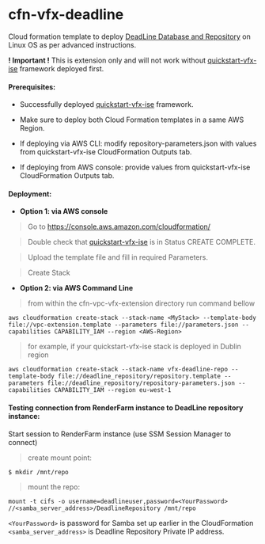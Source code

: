 # cfn-vfx-deadline

Cloud formation template to deploy [DeadLine Database and Repository](https://docs.thinkboxsoftware.com/products/deadline/10.0/1_User%20Manual/manual/install-db-repo.html) on Linux OS
as per advanced instructions.

**! Important !**
This is extension only and will not work without [quickstart-vfx-ise](https://github.com/aws-quickstart/quickstart-vfx-ise) framework deployed first.

#### Prerequisites:
- Successfully deployed [quickstart-vfx-ise](https://github.com/aws-quickstart/quickstart-vfx-ise) framework.

- Make sure to deploy both Cloud Formation templates in a same AWS Region.

- If deploying via AWS CLI: modify repository-parameters.json with values from quickstart-vfx-ise CloudFormation Outputs tab.

- If deploying from AWS console: provide values from quickstart-vfx-ise CloudFormation Outputs tab.

#### Deployment:

- **Option 1: via AWS console**
> Go to https://console.aws.amazon.com/cloudformation/

> Double check that [quickstart-vfx-ise](https://github.com/aws-quickstart/quickstart-vfx-ise) is in Status CREATE COMPLETE.

> Upload the template file and fill in required Parameters.

> Create Stack 

- **Option 2: via AWS Command Line**
> from within the cfn-vpc-vfx-extension directory run command bellow 

`aws cloudformation create-stack --stack-name <MyStack> --template-body file://vpc-extension.template --parameters file://parameters.json --capabilities CAPABILITY_IAM --region <AWS-Region>`

> for example, if your quickstart-vfx-ise stack is deployed in Dublin region

`aws cloudformation create-stack --stack-name vfx-deadline-repo --template-body file://deadline_repository/repository.template --parameters file://deadline_repository/repository-parameters.json --capabilities CAPABILITY_IAM --region eu-west-1`

#### Testing connection from RenderFarm instance to DeadLine repository instance:

Start session to RenderFarm instance (use SSM Session Manager to connect)

> create mount point:

`$ mkdir /mnt/repo`

> mount the repo: 

`mount -t cifs -o username=deadlineuser,password=<YourPassword> //<samba_server_address>/DeadlineRepository /mnt/repo`

`<YourPassword>` is password for Samba set up earlier in the CloudFormation
`<samba_server_address>` is Deadline Repository Private IP address.